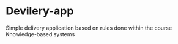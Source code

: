 # Devilery-app
Simple delivery application based on rules done within the course Knowledge-based systems
